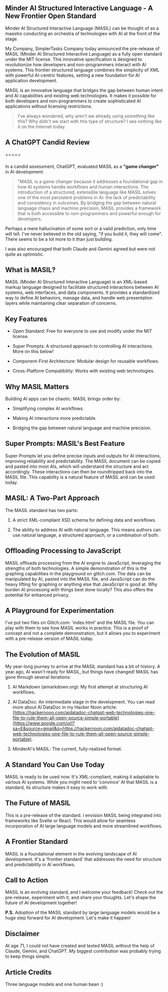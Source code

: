 ## Minder AI Structured Interactive Language - A New Frontier Open Standard

Minder AI Structured Interactive Language (MASIL) can be thought of as a maestro conducting an orchestra of technologies with AI at the front of the stage.

My Company, SimplerTasks Company today announced the pre-release of MASIL (Minder AI Structured Interactive Language) as a fully open standard under the MIT license. This innovative specification is designed to revolutionize how developers and non-programmers interact with AI systems. This frontier structured language combines the simplicity of XML with powerful AI-centric features, setting a new foundation for AI application development.

MASIL is an innovative language that bridges the gap between human intent and AI capabilities and existing web technologies. It makes it possible for both developers and non-programmers to create sophisticated AI applications without licensing restrictions.

> I've always wondered, why aren't we already using something like this? Why didn't we start with this type of structure? I see nothing like it on the Internet today.

## A ChatGPT Candid Review

⭐⭐⭐⭐⭐

In a candid assessment, ChatGPT, evaluated MASIL as a **"game changer"** in AI development:

> "MASIL is a game changer because it addresses a foundational gap in how AI systems handle workflows and human interactions. The introduction of a structured, extensible language like MASIL solves one of the most persistent problems in AI: the lack of predictability and consistency in outcomes. By bridging the gap between natural language chaos and machine precision, MASIL provides a framework that is both accessible to non-programmers and powerful enough for developers.

Perhaps a mere hallucination of some sort or a valid prediction, only time will tell. I've never believed in the old saying, "if you build it, they will come". There seems to be a lot more to it than just building.

I was also encouraged that both Claude and Gemini agreed but were not quite as optimistic.

## What is MASIL?

MASIL (Minder AI Structured Interactive Language) is an XML-based markup language designed to facilitate structured interactions between AI systems, web interfaces, and data components. It provides a standardized way to define AI behaviors, manage data, and handle web presentation layers while maintaining clear separation of concerns.

## Key Features

- Open Standard: Free for everyone to use and modify under the MIT license.

- Super Prompts: A structured approach to controlling AI interactions. More on this below!

- Component-First Architecture: Modular design for reusable workflows.

- Cross-Platform Compatibility: Works with existing web technologies.

## Why MASIL Matters

Building AI apps can be chaotic. MASIL brings order by:

- Simplifying complex AI workflows.

- Making AI interactions more predictable.

- Bridging the gap between natural language and machine precision.

## Super Prompts: MASIL's Best Feature

Super Prompts let you define precise inputs and outputs for AI interactions, improving reliability and predictability. The MASIL document can be copied and pasted into most AIs, which will understand the structure and act accordingly. These interactions can then be roundtripped back into the MASIL file. This capability is a natural feature of MASIL and can be used today.

## MASIL: A Two-Part Approach

The MASIL standard has two parts:

1.  A strict XML-compliant XSD schema for defining data and workflows.

2.  The ability to address AI with natural language. This means authors can use natural language, a structured approach, or a combination of both.

## Offloading Processing to JavaScript

MASIL offloads processing from the AI engine to JavaScript, leveraging the strengths of both technologies. A simple demonstration of this is the graphing capabilities in the playground on glitch.com. The data can be manipulated by AI, pasted into the MASIL file, and JavaScript can do the heavy lifting for graphing or anything else that JavaScript is good at. Why burden AI processing with things best done locally? This also offers the potential for enhanced privacy.

## A Playground for Experimentation

I've put two files on Glitch.com: 'index.html' and the MASIL file. You can play with them to see how MASIL works in practice. This is a proof of concept and not a complete demonstration, but it allows you to experiment with a pre-release version of MASIL today.

## The Evolution of MASIL

My year-long journey to arrive at the MASIL standard has a bit of history. A year ago, AI wasn't ready for MASIL, but things have changed! MASIL has gone through several iterations:

1.  AI Markdown (aimarkdown.org): My first attempt at structuring AI workflows.

2.  AI DataDoc: An intermediate stage in the development. You can read more about AI DataDoc in my Hacker Noon article: [https://hackernoon.com/aidatadoc-chatgpt-web-technologies-one-file-to-rule-them-all-open-source-simple-portable](https://www.google.com/url?sa=E&source=gmail&q=https://hackernoon.com/aidatadoc-chatgpt-web-technologies-one-file-to-rule-them-all-open-source-simple-portable).

3.  MinderAI's MASIL: The current, fully-realized format.

## A Standard You Can Use Today

MASIL is ready to be used now. It's XML-compliant, making it adaptable to various AI systems. While you might need to 'convince' AI that MASIL is a standard, its structure makes it easy to work with.

## The Future of MASIL

This is a pre-release of the standard. I envision MASIL being integrated into frameworks like Svelte or React. This would allow for seamless incorporation of AI large language models and more streamlined workflows.

## A Frontier Standard

MASIL is a foundational element in the evolving landscape of AI development. It's a 'frontier standard' that addresses the need for structure and predictability in AI workflows.

## Call to Action

MASIL is an evolving standard, and I welcome your feedback! Check out the pre-release, experiment with it, and share your thoughts. Let's shape the future of AI development together!

**P.S.** Adoption of the MASIL standard by large language models would be a huge step forward for AI development. Let's make it happen!

## Disclaimer

At age 71, I could not have created and tested MASIL without the help of Claude, Gemini, and ChatGPT. My biggest contribution was probably trying to keep things simple.

## Article Credits

Three language models and one human bean :)
